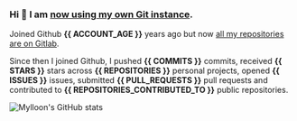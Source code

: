 ### Hi 👋 I am [now using my own Git instance](https://git.kennel.ml/Mylloon).

Joined Github **{{ ACCOUNT_AGE }}** years ago but now [all my repositories are on Gitlab](https://gitlab.com/users/Mylloon/projects).

Since then I joined Github, I pushed **{{ COMMITS }}** commits, received **{{ STARS }}** stars across **{{ REPOSITORIES }}** personal projects, opened **{{ ISSUES }}** issues, submitted **{{ PULL_REQUESTS }}** pull requests and contributed to **{{ REPOSITORIES_CONTRIBUTED_TO }}** public repositories.

![Mylloon's GitHub stats](https://github-readme-stats.vercel.app/api?username=Mylloon&show_icons=true&theme=dracula)
